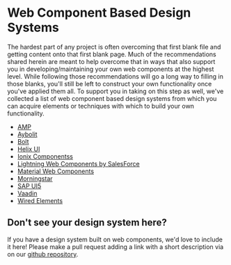 # Web Component Based Design Systems

The hardest part of any project is often overcoming that first blank file and getting content onto that first blank page. Much of the recommendations shared herein are meant to help overcome that in ways that also support you in developing/maintaining your own web components at the highest level. While following those recommendations will go a long way to filling in those blanks, you'll still be left to construct your own functionality once you've applied them all. To support you in taking on this step as well, we've collected a list of web component based design systems from which you can acquire elements or techniques with which to build your own functionality.

- [AMP](https://amp.dev/documentation/components/)
- [Aybolit](https://web-padawan.github.io/aybolit/)
- [Bolt](https://boltdesignsystem.com/)
- [Helix UI](https://rackerlabs.github.io/helix-ui/)
- [Ionix Componentss](https://ionicframework.com/docs/components)
- [Lightning Web Components by SalesForce](https://developer.salesforce.com/docs/component-library/overview/components)
- [Material Web Components](https://material-components.github.io/material-components-web-components/demos/index.html)
- [Morningstar](http://designsystem.morningstar.com/components/component-status.html)
- [SAP UI5](https://sap.github.io/ui5-webcomponents/)
- [Vaadin](https://vaadin.com/components)
- [Wired Elements](https://wiredjs.com/)

## Don't see your design system here?
If you have a design system built on web components, we'd love to include it here! Please make a pull request adding a link with a short description via on our [github repository](https://github.com/open-wc/open-wc/pulls).
